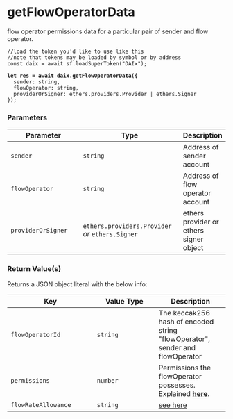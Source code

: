 # getFlowOperatorData

flow operator permissions data for a particular pair of sender and flow operator.

<pre class="language-javascript"><code class="lang-javascript">//load the token you'd like to use like this 
//note that tokens may be loaded by symbol or by address
const daix = await sf.loadSuperToken("DAIx");
<strong>
</strong><strong>let res = await daix.getFlowOperatorData({
</strong>  sender: string,
  flowOperator: string,
  providerOrSigner: ethers.providers.Provider | ethers.Signer
});
</code></pre>

### Parameters

<table><thead><tr><th width="182">Parameter</th><th width="231.33333333333331">Type</th><th>Description</th></tr></thead><tbody><tr><td><code>sender</code></td><td><code>string</code></td><td>Address of sender account</td></tr><tr><td><code>flowOperator</code></td><td><code>string</code></td><td>Address of flow operator account</td></tr><tr><td><code>providerOrSigner</code></td><td><code>ethers.providers.Provider</code> <em>or</em> <code>ethers.Signer</code></td><td>ethers provider or ethers signer object</td></tr></tbody></table>

### Return Value(s)

Returns a JSON object literal with the below info:

<table><thead><tr><th width="183">Key</th><th width="126.33333333333331">Value Type</th><th>Description</th></tr></thead><tbody><tr><td><code>flowOperatorId</code></td><td><code>string</code></td><td>The keccak256 hash of encoded string "flowOperator", sender and flowOperator</td></tr><tr><td><code>permissions</code></td><td><code>number</code></td><td>Permissions the flowOperator possesses. Explained <a href="../#permissions-parameter"><strong>here</strong></a>.</td></tr><tr><td><code>flowRateAllowance</code></td><td><code>string</code></td><td><a href="../#flowrateallowance-parameter">see here</a></td></tr></tbody></table>

